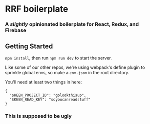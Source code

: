 # RRF boilerplate

### A _slightly_ opinionated boilerplate for React, Redux, and Firebase

## Getting Started

`npm install`, then run `npm run dev` to start the server.

Like some of our other repos, we're using webpack's define plugin to sprinkle global envs, so make a `env.json` in the root directory.

You'll need at least two things in here:

```
{
  "$KEEN_PROJECT_ID": "golookthisup",
  "$KEEN_READ_KEY": "soyoucanreadstuff"
}
```

### This is supposed to be ugly
